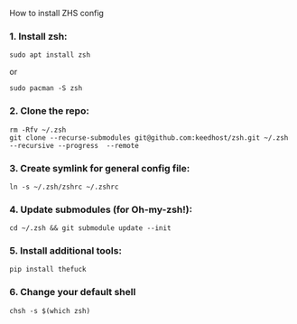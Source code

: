 How to install ZHS config

### 1. Install zsh:
```
sudo apt install zsh
```
or
```
sudo pacman -S zsh
```
### 2. Clone the repo:
```
rm -Rfv ~/.zsh
git clone --recurse-submodules git@github.com:keedhost/zsh.git ~/.zsh --recursive --progress  --remote
```
### 3. Create symlink for general config file:
```
ln -s ~/.zsh/zshrc ~/.zshrc
```
### 4. Update submodules (for Oh-my-zsh!):
```
cd ~/.zsh && git submodule update --init
```
### 5. Install additional tools:
```
pip install thefuck
```
### 6. Change your default shell
```
chsh -s $(which zsh)
```
